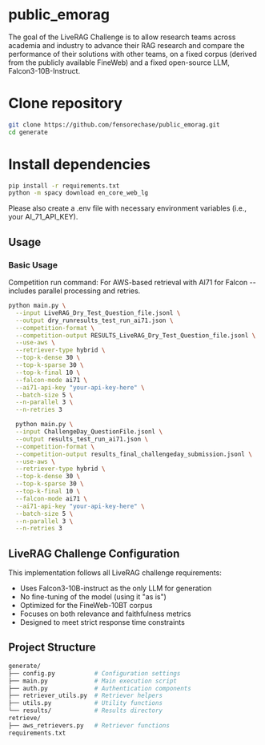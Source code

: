 # public_emorag
The goal of the LiveRAG Challenge is to allow research teams across academia and industry to advance their RAG research and compare the performance of their solutions with other teams, on a fixed corpus (derived from the publicly available FineWeb) and a fixed open-source LLM, Falcon3-10B-Instruct.


# Clone repository

```bash
git clone https://github.com/fensorechase/public_emorag.git
cd generate
```

# Install dependencies

```bash
pip install -r requirements.txt
python -m spacy download en_core_web_lg
```

Please also create a .env file with necessary environment variables (i.e., your AI_71_API_KEY).

## Usage

### Basic Usage

Competition run command: For AWS-based retrieval with AI71 for Falcon -- includes parallel processing and retries.

```bash
python main.py \
  --input LiveRAG_Dry_Test_Question_file.jsonl \
  --output dry_runresults_test_run_ai71.json \
  --competition-format \
  --competition-output RESULTS_LiveRAG_Dry_Test_Question_file.jsonl \
  --use-aws \
  --retriever-type hybrid \
  --top-k-dense 30 \
  --top-k-sparse 30 \
  --top-k-final 10 \
  --falcon-mode ai71 \
  --ai71-api-key "your-api-key-here" \
  --batch-size 5 \
  --n-parallel 3 \
  --n-retries 3

  python main.py \
  --input ChallengeDay_QuestionFile.jsonl \
  --output results_test_run_ai71.json \
  --competition-format \
  --competition-output results_final_challengeday_submission.jsonl \
  --use-aws \
  --retriever-type hybrid \
  --top-k-dense 30 \
  --top-k-sparse 30 \
  --top-k-final 10 \
  --falcon-mode ai71 \
  --ai71-api-key "your-api-key-here" \
  --batch-size 5 \
  --n-parallel 3 \
  --n-retries 3
```

## LiveRAG Challenge Configuration

This implementation follows all LiveRAG challenge requirements:

- Uses Falcon3-10B-instruct as the only LLM for generation
- No fine-tuning of the model (using it "as is")
- Optimized for the FineWeb-10BT corpus
- Focuses on both relevance and faithfulness metrics
- Designed to meet strict response time constraints

## Project Structure

```bash
generate/
├── config.py           # Configuration settings
├── main.py             # Main execution script
├── auth.py             # Authentication components
├── retriever_utils.py  # Retriever helpers
├── utils.py            # Utility functions
└── results/            # Results directory
retrieve/
├── aws_retrievers.py   # Retriever functions
requirements.txt
```